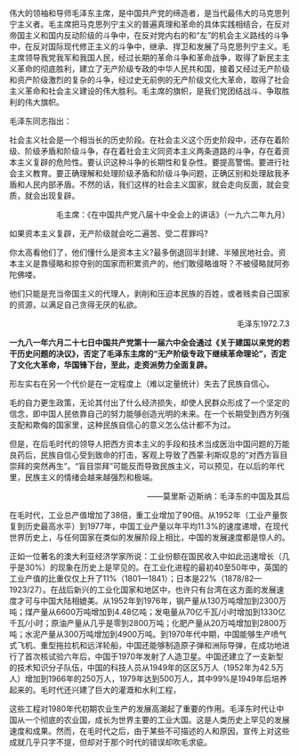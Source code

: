 伟大的领袖和导师毛泽东主席，是中国共产党的缔造者，是当代最伟大的马克思列宁主义者。毛主席把马克思列宁主义的普遍真理和革命的具体实践相结合，在反对帝国主义和国内反动阶级的斗争中，在反对党内右的和“左”的机会主义路线的斗争中，在反对国际现代修正主义的斗争中，继承、捍卫和发展了马克思列宁主义。毛主席领导我党我军和我国人民，经过长期的革命斗争和革命战争，取得了新民主主义革命的彻底胜利，建立了无产阶级专政的中华人民共和国，接着又经过无产阶级和资产阶级激烈的复杂的斗争，经过史无前例的无产阶级文化大革命，取得了社会主义革命和社会主义建设的伟大胜利。毛主席的旗帜，是我们党团结战斗、争取胜利的伟大旗帜。



毛泽东同志指出：

社会主义社会是一个相当长的历史阶段。在社会主义这个历史阶段中，还存在着阶级、阶级矛盾和阶级斗争，存在着社会主义同资本主义两条道路的斗争，存在着资本主义复辟的危险性。要认识这种斗争的长期性和复杂性。要提高警惕。要进行社会主义教育。要正确理解和处理阶级矛盾和阶级斗争问题，正确区别和处理敌我矛盾和人民内部矛盾。不然的话，我们这样的社会主义国家，就会走向反面，就会变质，就会出现复辟。

<p align=right>毛主席：《在中国共产党八届十中全会上的讲话》（一九六二年九月）</p>



如果资本主义复辟，无产阶级就会吃二遍苦、受二茬罪吗?

你太高看他们了，他们懂什么是资本主义?最多倒退回半封建、半殖民地社会。资本主义是靠侵略和掠夺别的国家而积累资产的，他们敢侵略谁呀？不被侵略就阿弥陀佛喽。

他们只能是充当帝国主义的代理人，剥削和压迫本民族的百姓，或者贱卖自己国家的资源，以满足自己贪得无厌的私欲。

<p align=right>毛泽东1972.7.3</p>



**一九八一年六月二十七日中国共产党第十一届六中全会通过《关于建国以来党的若干历史问题的决议》，否定了毛泽东主席的“无产阶级专政下继续革命理论”，否定了文化大革命，华国锋下台，至此，走资派势力全面复辟。**



形左实右在另一个代价是在一定程度上（难以定量统计）失去了民族自信心。

毛的自力更生政策，无论其付出了什么经济损失，却使人民群众形成了一个坚定的信念，即中国人民依靠自己的努力能够创造光明的未来。在一个长期受到西方列强支配和欺侮的国家里，这种民族自信心的意义怎么估计都不为过。

但是，在后毛时代的领导人把西方资本主义的手段和技术当成医治中国问题的万能良药后，民族自信心受到致命的打击，客观上导致了西蒙·利斯叹息的“对西方盲目崇拜的突然再生”。“盲目崇拜”可能反而导致民族主义，可以预见，在以后的年代里，民族主义的情绪会越来越强烈和极端。
<p align=right>——莫里斯·迈斯纳：毛泽东的中国及其后</p>

在毛时代，工业总产值增加了38倍，重工业增加了90倍。从1952年（工业产量恢复到历史最高水平）到1977年，中国工业产量以年平均11.3%的速度递增，在现代世界历史上，与任何国家在类似的发展阶段上相比，中国的发展速度都是惊人的。

正如一位著名的澳大利亚经济学家所说：工业份额在国民收入中如此迅速增长（几乎是30%）的现象在历史上是罕见的。在工业化进程的最初40至50年中，英国的工业产值的比重仅仅上升了11%（1801—1841）；日本是22%（1878/82—1923/27）。在战后新兴的工业化国家和地区中，也许只有台湾在这方面的发展速度才可与中国大陆相媲美。从1952年到1976年，钢产量从130万吨增加到2300万吨；煤产量从6600万吨增加到4.48亿吨；发电量从70亿千瓦/小时增加到1330亿千瓦/小时；原油产量从几乎是零到2800万吨；化肥产量从20万吨增加到2800万吨；水泥产量从300万吨增加到4900万吨。到1970年代中期，中国能够生产喷气式飞机、重型拖拉机和远洋轮船，中国还能够制造原子弹和洲际导弹，在成功地进行了首次核试验六年后，中国于1970年发射了人造卫星。中国还建立了一支新型的技术知识分子队伍，中国的科技人员从1949年的区区5万人（1952年为42.5万人）增加到1966年的250万人，1979年达到500万人，其中99%是1949年后培养起来的。毛时代还兴建了巨大的灌溉和水利工程，

这些工程对1980年代初期农业生产的发展高潮起了重要的作用。毛泽东时代让中国从一个彻底的农业国，成长为世界主要的工业大国。这是人类历史上罕见的发展速度和成果。然而，在毛时代之后，由于某些不可描述的人和原因，宣传上对这些成就几乎只字不提，但却对于那个时代的错误却吹毛求疵。
